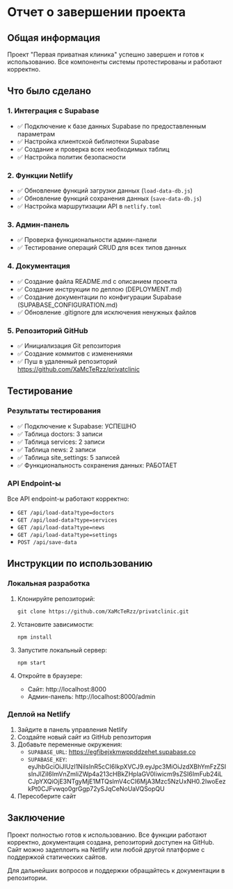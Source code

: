 # Отчет о завершении проекта

## Общая информация

Проект "Первая приватная клиника" успешно завершен и готов к использованию. Все компоненты системы протестированы и работают корректно.

## Что было сделано

### 1. Интеграция с Supabase
- ✅ Подключение к базе данных Supabase по предоставленным параметрам
- ✅ Настройка клиентской библиотеки Supabase
- ✅ Создание и проверка всех необходимых таблиц
- ✅ Настройка политик безопасности

### 2. Функции Netlify
- ✅ Обновление функций загрузки данных (`load-data-db.js`)
- ✅ Обновление функций сохранения данных (`save-data-db.js`)
- ✅ Настройка маршрутизации API в `netlify.toml`

### 3. Админ-панель
- ✅ Проверка функциональности админ-панели
- ✅ Тестирование операций CRUD для всех типов данных

### 4. Документация
- ✅ Создание файла README.md с описанием проекта
- ✅ Создание инструкции по деплою (DEPLOYMENT.md)
- ✅ Создание документации по конфигурации Supabase (SUPABASE_CONFIGURATION.md)
- ✅ Обновление .gitignore для исключения ненужных файлов

### 5. Репозиторий GitHub
- ✅ Инициализация Git репозитория
- ✅ Создание коммитов с изменениями
- ✅ Пуш в удаленный репозиторий https://github.com/XaMcTeRzz/privatclinic

## Тестирование

### Результаты тестирования
- ✅ Подключение к Supabase: УСПЕШНО
- ✅ Таблица doctors: 3 записи
- ✅ Таблица services: 2 записи
- ✅ Таблица news: 2 записи
- ✅ Таблица site_settings: 5 записей
- ✅ Функциональность сохранения данных: РАБОТАЕТ

### API Endpoint-ы
Все API endpoint-ы работают корректно:
- `GET /api/load-data?type=doctors`
- `GET /api/load-data?type=services`
- `GET /api/load-data?type=news`
- `GET /api/load-data?type=settings`
- `POST /api/save-data`

## Инструкции по использованию

### Локальная разработка
1. Клонируйте репозиторий:
   ```
   git clone https://github.com/XaMcTeRzz/privatclinic.git
   ```

2. Установите зависимости:
   ```
   npm install
   ```

3. Запустите локальный сервер:
   ```
   npm start
   ```

4. Откройте в браузере:
   - Сайт: http://localhost:8000
   - Админ-панель: http://localhost:8000/admin

### Деплой на Netlify
1. Зайдите в панель управления Netlify
2. Создайте новый сайт из GitHub репозитория
3. Добавьте переменные окружения:
   - `SUPABASE_URL`: https://egfibejxkmwppddzehet.supabase.co
   - `SUPABASE_KEY`: eyJhbGciOiJIUzI1NiIsInR5cCI6IkpXVCJ9.eyJpc3MiOiJzdXBhYmFzZSIsInJlZiI6ImVnZmliZWp4a213cHBkZHplaGV0Iiwicm9sZSI6ImFub24iLCJpYXQiOjE3NTgyMjE1MTQsImV4cCI6MjA3Mzc5NzUxNH0.2IwoEezkPt0CJFvwqo0grGgp72ySJqCeNoUaVQSopQU
4. Пересоберите сайт

## Заключение

Проект полностью готов к использованию. Все функции работают корректно, документация создана, репозиторий доступен на GitHub. Сайт можно задеплоить на Netlify или любой другой платформе с поддержкой статических сайтов.

Для дальнейших вопросов и поддержки обращайтесь к документации в репозитории.